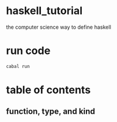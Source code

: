# haskell_tutorial
the computer science way to define haskell

# run code

```bash
cabal run
```

# table of contents

## function, type, and kind




